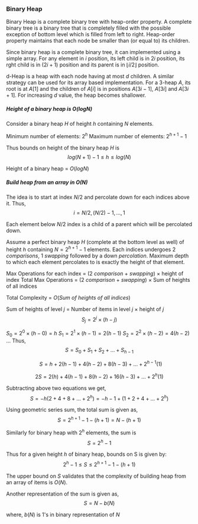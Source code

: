 ### Binary Heap
Binary Heap is a complete binary tree with heap-order property. A complete binary tree is a binary tree that is completely filled with the possible exception of bottom level which is filled from left to right. Heap-order property maintains that each node be smaller than (or equal to) its children.

Since binary heap is a complete binary tree, it can implemented using a simple array. For any element in $i$ position, its left child is in $2i$ position, its rght child is in $(2i+1)$ position and its parent is in $\lfloor i/2 \rfloor$ position.

d-Heap is a heap with each node having at most $d$ children. A similar strategy can be used for its array based implementation. For a 3-heap $A$, its root is at $A[1]$ and the children of $A[i]$ is in positions $A[3i-1]$, $A[3i]$ and $A[3i+1]$. For increasing $d$ value, the heap becomes shallower.

##### Height of a binary heap is $O(logN)$
Consider a binary heap $H$ of height $h$ containing $N$ elements.

Minimum number of elements: $2^h$
Maximum number of elements: $2^{h+1} - 1$

Thus bounds on height of the binary heap $H$ is
$$log(N+1) - 1 \le h \le log(N)$$

Height of a binary heap = $O(logN)$

##### Build heap from an array in $O(N)$
The idea is to start at index $N/2$ and percolate down for each indices above it. Thus,
$$i = N/2, (N/2)-1, ..., 1$$


Each element below $N/2$ index is a child of a parent which will be percolated down.

Assume a perfect binary heap $H$ (complete at the bottom level as well) of height $h$ containing $N = 2^{h+1}-1$ elements. Each indices undergoes 2 $comparisons$, 1 $swapping$ followed by a down $percolation$. Maximum depth to which each element percolates to is exactly the height of that element.

Max Operations for each index = (2 $comparison$ + $swapping$) $\times$ height of index
Total Max Operations = (2 $comparison$ + $swapping$) $\times$ Sum of heights of all indices

Total Complexity = $O(Sum \ of \ heights \ of \ all \ indices)$

Sum of heights of level $j$ =  Number of items in level $j$ $\times$ height of $j$
$$S_j = 2^j \times (h - j)$$

$S_0 = 2^0 \times (h - 0) = h$
$S_1 = 2^1 \times (h - 1) = 2(h-1)$
$S_2 = 2^2 \times (h - 2) = 4(h-2)$
$...$
Thus,
$$S = S_0 + S_1 + S_2 + ... + S_{h-1}$$

$$\ \ S = h + 2(h-1) + 4(h-2) + 8(h-3) + ... + 2^{h-1}(1)$$

$$2S = 2(h)   + 4(h-1) + 8(h-2) + 16(h-3) + ... + 2^h(1)$$

Subtracting above two equations we get,
$$S = -h (2 + 4 + 8 + ... + 2^h) = -h - 1 + (1 + 2 + 4 + ... + 2^h)$$

Using geometric series sum, the total sum is given as,
$$S = 2^{h+1} - 1 - (h+1) = N - (h+1)$$

Similarly for binary heap with $2^h$ elements, the sum is
$$S = 2^h - 1$$

Thus for a given height $h$ of binary heap, bounds on S is given by:
$$2^h - 1 \le S \le 2^{h+1} - 1 - (h+1)$$

The upper bound on $S$ validates that the complexity of building heap from an array of items is $O(N)$.

Another representation of the sum is given as,
$$S = N - b(N)$$

where, $b(N)$ is 1's in binary representation of $N$
